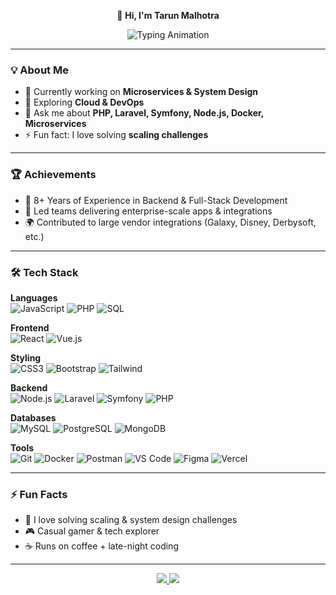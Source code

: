 <p align="center">
👋 <b>Hi, I'm Tarun Malhotra</b>
</p>

<p align="center">
<img src="https://readme-typing-svg.herokuapp.com?color=36BCF7&size=36&center=true&vCenter=true&width=600&lines=🚀+Technical+Lead;🛠+Backend+Developer;🌐+Full-Stack+Developer" alt="Typing Animation" />
</p>


---

### 💡 About Me  
- 🔭 Currently working on **Microservices & System Design**  
- 🌱 Exploring **Cloud & DevOps**  
- 💬 Ask me about **PHP, Laravel, Symfony, Node.js, Docker, Microservices**  
- ⚡ Fun fact: I love solving **scaling challenges**  

---

### 🏆 Achievements
- 🥇 8+ Years of Experience in Backend & Full-Stack Development  
- 🚀 Led teams delivering enterprise-scale apps & integrations  
- 🌍 Contributed to large vendor integrations (Galaxy, Disney, Derbysoft, etc.)  

---

### 🛠️ Tech Stack

**Languages**  
![JavaScript](https://img.shields.io/badge/JavaScript-F7DF1E?style=flat&logo=javascript&logoColor=black)
![PHP](https://img.shields.io/badge/PHP-777BB4?style=flat&logo=php&logoColor=white)
![SQL](https://img.shields.io/badge/SQL-336791?style=flat&logo=postgresql&logoColor=white)

**Frontend**  
![React](https://img.shields.io/badge/React-61DAFB?style=flat&logo=react&logoColor=black)
![Vue.js](https://img.shields.io/badge/Vue.js-4FC08D?style=flat&logo=vue.js&logoColor=white)

**Styling**  
![CSS3](https://img.shields.io/badge/CSS3-1572B6?style=flat&logo=css3&logoColor=white)
![Bootstrap](https://img.shields.io/badge/Bootstrap-7952B3?style=flat&logo=bootstrap&logoColor=white)
![Tailwind](https://img.shields.io/badge/Tailwind_CSS-38B2AC?style=flat&logo=tailwind-css&logoColor=white)

**Backend**  
![Node.js](https://img.shields.io/badge/Node.js-339933?style=flat&logo=node.js&logoColor=white)
![Laravel](https://img.shields.io/badge/Laravel-FF2D20?style=flat&logo=laravel&logoColor=white)
![Symfony](https://img.shields.io/badge/Symfony-000000?style=flat&logo=symfony&logoColor=white)
![PHP](https://img.shields.io/badge/Core%20PHP-777BB4?style=flat&logo=php&logoColor=white)

**Databases**  
![MySQL](https://img.shields.io/badge/MySQL-4479A1?style=flat&logo=mysql&logoColor=white)
![PostgreSQL](https://img.shields.io/badge/PostgreSQL-336791?style=flat&logo=postgresql&logoColor=white)
![MongoDB](https://img.shields.io/badge/MongoDB-47A248?style=flat&logo=mongodb&logoColor=white)

**Tools**  
![Git](https://img.shields.io/badge/Git-F05032?style=flat&logo=git&logoColor=white)
![Docker](https://img.shields.io/badge/Docker-2496ED?style=flat&logo=docker&logoColor=white)
![Postman](https://img.shields.io/badge/Postman-FF6C37?style=flat&logo=postman&logoColor=white)
![VS Code](https://img.shields.io/badge/VS%20Code-0078D4?style=flat&logo=visual-studio-code&logoColor=white)
![Figma](https://img.shields.io/badge/Figma-F24E1E?style=flat&logo=figma&logoColor=white)
![Vercel](https://img.shields.io/badge/Vercel-000000?style=flat&logo=vercel&logoColor=white)

---

### ⚡ Fun Facts
- 🧩 I love solving scaling & system design challenges  
- 🎮 Casual gamer & tech explorer  
- ☕ Runs on coffee + late-night coding  

---

<p align="center">
  <a href="https://www.linkedin.com/in/tarun-malhotra-72b26a62/">
    <img src="https://img.shields.io/badge/LinkedIn-0A66C2?style=for-the-badge&logo=linkedin&logoColor=white" />
  </a>
  <a href="mailto:tarun15malhotra@gmail.com">
    <img src="https://img.shields.io/badge/Email-D14836?style=for-the-badge&logo=gmail&logoColor=white" />
  </a>
</p>
